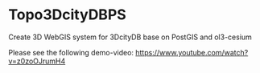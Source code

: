 # Topo3DcityDBPS
Create 3D WebGIS system for 3DcityDB base on PostGIS and ol3-cesium

Please see the following demo-video:
https://www.youtube.com/watch?v=z0zoOJrumH4
